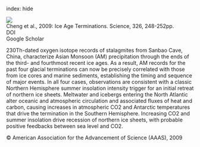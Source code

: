 index: hide

<div class="Citation">
    <div class="Citation-thumb CitationThumb-linked"  data-href="https://doi.org/10.1126/science.1177840">
      <img src="https://static.claimspace.cloud/climate-study-static/refs/thumbs/5/Cheng_et_al_2009-thumb.png" />
    </div>

  <div class="Citation-body">
    <div class="Citation-text">Cheng et al., 2009: Ice Age Terminations. <span class="Article-journal">Science, </span><span class="Article-volume">326, </span>248-252pp.</div>
    <div class="Citation-links">
      <div class="CitationLink" data-href="https://doi.org/10.1126/science.1177840">
        <div class="CitationLink-icon CitationLink-Doi"></div>
        <div class="CitationLink-text">DOI</div>
      </div>
      <div class="CitationLink" data-href="https://scholar.google.com/scholar?q=10.1126/science.1177840">
        <div class="CitationLink-icon CitationLink-Scholar"></div>
        <div class="CitationLink-text">Google Scholar</div>
      </div>
    </div>
  </div>
</div>

230Th-dated oxygen isotope records of stalagmites from Sanbao Cave, China, characterize Asian Monsoon (AM) precipitation through the ends of the third- and fourthmost recent ice ages. As a result, AM records for the past four glacial terminations can now be precisely correlated with those from ice cores and marine sediments, establishing the timing and sequence of major events. In all four cases, observations are consistent with a classic Northern Hemisphere summer insolation intensity trigger for an initial retreat of northern ice sheets. Meltwater and icebergs entering the North Atlantic alter oceanic and atmospheric circulation and associated fluxes of heat and carbon, causing increases in atmospheric CO2 and Antarctic temperatures that drive the termination in the Southern Hemisphere. Increasing CO2 and summer insolation drive recession of northern ice sheets, with probable positive feedbacks between sea level and CO2.

<div class="Citation-copy">
&copy; American Association for the Advancement of Science (AAAS), 2009
</div>